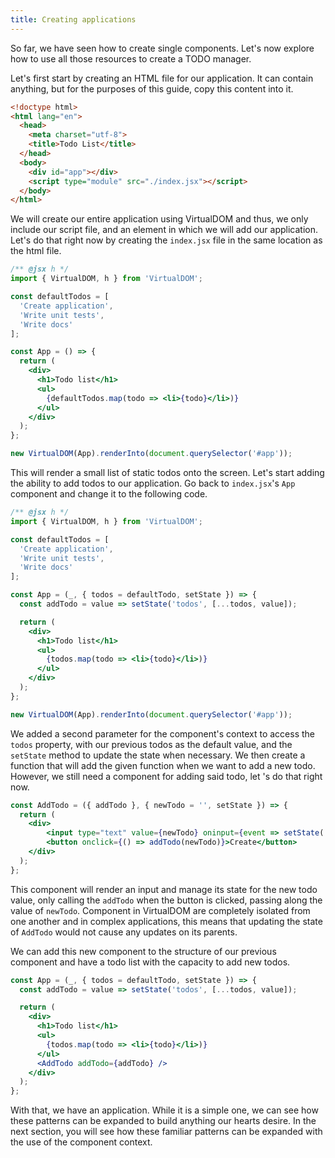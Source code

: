 ```yaml
---
title: Creating applications
---
```


So far, we have seen how to create single components. Let's now explore how to use all those resources to create a
 TODO manager.

Let's first start by creating an HTML file for our application. It can contain anything, but for the purposes of this
 guide, copy this content into it.

```html
<!doctype html>
<html lang="en">
  <head>
    <meta charset="utf-8">
    <title>Todo List</title>
  </head>
  <body>
    <div id="app"></div>
    <script type="module" src="./index.jsx"></script>
  </body>
</html>
```

We will create our entire application using VirtualDOM and thus, we only include our script file, and an element in
 which we will add our application. Let's do that right now by creating the `index.jsx` file in the same location as
 the html file.

```jsx
/** @jsx h */
import { VirtualDOM, h } from 'VirtualDOM';

const defaultTodos = [
  'Create application',
  'Write unit tests',
  'Write docs'
];

const App = () => {
  return (
    <div>
      <h1>Todo list</h1>
      <ul>
        {defaultTodos.map(todo => <li>{todo}</li>)}
      </ul>
    </div>
  );
};

new VirtualDOM(App).renderInto(document.querySelector('#app'));
```

This will render a small list of static todos onto the screen. Let's start adding the ability to add todos to our
 application. Go back to `index.jsx`'s `App` component and change it to the following code.

```jsx
/** @jsx h */
import { VirtualDOM, h } from 'VirtualDOM';

const defaultTodos = [
  'Create application',
  'Write unit tests',
  'Write docs'
];

const App = (_, { todos = defaultTodo, setState }) => {
  const addTodo = value => setState('todos', [...todos, value]);

  return (
    <div>
      <h1>Todo list</h1>
      <ul>
        {todos.map(todo => <li>{todo}</li>)}
      </ul>
    </div>
  );
};

new VirtualDOM(App).renderInto(document.querySelector('#app'));
```

We added a second parameter for the component's context to access the `todos` property, with our previous todos as
 the default value, and the `setState` method to update the state when necessary. We then create a function that will
 add the given function when we want to add a new todo. However, we still need a component for adding said todo, let
 's do that right now.

```jsx
const AddTodo = ({ addTodo }, { newTodo = '', setState }) => {
  return (
    <div>
        <input type="text" value={newTodo} oninput={event => setState('newTodo', event.target.value)} />
        <button onclick={() => addTodo(newTodo)}>Create</button>
    </div>
  );
};
```

This component will render an input and manage its state for the new todo value, only calling the `addTodo` when the
 button is clicked, passing along the value of `newTodo`. Component in VirtualDOM are completely isolated from one
 another and in complex applications, this means that updating the state of `AddTodo` would not cause any updates on its
 parents.

We can add this new component to the structure of our previous component and have a todo list with the capacity to
 add new todos.

```jsx
const App = (_, { todos = defaultTodo, setState }) => {
  const addTodo = value => setState('todos', [...todos, value]);

  return (
    <div>
      <h1>Todo list</h1>
      <ul>
        {todos.map(todo => <li>{todo}</li>)}
      </ul>
      <AddTodo addTodo={addTodo} />
    </div>
  );
};
```

With that, we have an application. While it is a simple one, we can see how these patterns can be expanded to build
 anything our hearts desire. In the next section, you will see how these familiar patterns can be expanded with the
use of the component context.
